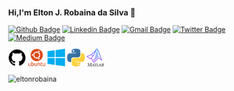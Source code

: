 ### Hi,I'm Elton J. Robaina da Silva 👋

[![Github Badge](https://img.shields.io/badge/-Github-000?style=flat-square&logo=Github&logoColor=white&link=https://github.com/eltonrobaina)](https://github.com/eltonrobaina)
[![Linkedin Badge](https://img.shields.io/badge/-LinkedIn-blue?style=flat-square&logo=Linkedin&logoColor=white&link=https://https://www.linkedin.com/in/elton-robaina)](https://www.linkedin.com/in/elton-robaina/)
[![Gmail Badge](https://img.shields.io/badge/-Gmail-c14438?style=flat-square&logo=Gmail&logoColor=white&link=mailto:eltonj.robaina@gmail.com)](mailto:eltonj.robaina@gmail.com)
[![Twitter Badge](https://img.shields.io/badge/-Twitter-1ca0f1?style=flat-square&labelColor=1ca0f1&logo=twitter&logoColor=white&link=https://https://twitter.com/EltonRobaina)](https://twitter.com/EltonRobaina)
[![Medium Badge](https://img.shields.io/static/v1?label=Medium&message=Elton+Robaina&logo=medium&&link=https://medium.com/)](https://medium.com/@elton.robaina)

<!--
**eltonrobaina/eltonrobaina** is a ✨ _special_ ✨ repository because its `README.md` (this file) appears on your GitHub profile.

Here are some ideas to get you started:

- 🔭 I’m currently working on ...
- 🌱 I’m currently learning ...
- 👯 I’m looking to collaborate on ...
- 🤔 I’m looking for help with ...
- 💬 Ask me about ...
- 📫 How to reach me: ...
- 😄 Pronouns: ...
- ⚡ Fun fact: ...
-->

<p>
 <img width="36" src="https://github.com/eltonrobaina/eltonrobaina/blob/main/icons/github.svg"/>
 <img width="36" src="https://github.com/eltonrobaina/eltonrobaina/blob/main/icons/ubuntu.svg"/>
 <img width="36" src="https://github.com/eltonrobaina/eltonrobaina/blob/main/icons/Windows.svg"/>
 <img width="36" src="https://github.com/eltonrobaina/eltonrobaina/blob/main/icons/Python.svg"/>
 <img width="36" src="https://github.com/eltonrobaina/eltonrobaina/blob/main/icons/Matlab_Logo.svg"/>
</p>

<img src="https://github-readme-stats.vercel.app/api?username=eltonrobaina&show_icons=true" alt="eltonrobaina" /> 
<!--<img src="https://github-readme-stats.vercel.app/api/top-langs/?username=eltonrobaina&layout=compact" />-->
